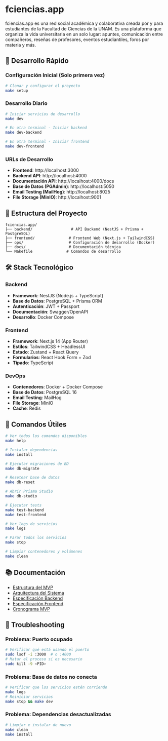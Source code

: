 # fciencias.app

fciencias.app es una red social académica y colaborativa creada por y para estudiantes de la Facultad de Ciencias de la UNAM. Es una plataforma que organiza la vida universitaria en un solo lugar: apuntes, comunicación entre compañeros, reseñas de profesores, eventos estudiantiles, foros por materia y más.

## 🚀 Desarrollo Rápido

### Configuración Inicial (Solo primera vez)

```bash
# Clonar y configurar el proyecto
make setup
```

### Desarrollo Diario

```bash
# Iniciar servicios de desarrollo
make dev

# En otra terminal - Iniciar backend
make dev-backend

# En otra terminal - Iniciar frontend  
make dev-frontend
```

### URLs de Desarrollo

- **Frontend**: http://localhost:3000
- **Backend API**: http://localhost:4000
- **Documentación API**: http://localhost:4000/docs
- **Base de Datos (PGAdmin)**: http://localhost:5050
- **Email Testing (MailHog)**: http://localhost:8025
- **File Storage (MinIO)**: http://localhost:9001

## 📁 Estructura del Proyecto

```
fciencias.app/
├── backend/                 # API Backend (NestJS + Prisma + PostgreSQL)
├── frontend/               # Frontend Web (Next.js + TailwindCSS)
├── ops/                    # Configuración de desarrollo (Docker)
├── docs/                   # Documentación técnica
└── Makefile               # Comandos de desarrollo
```

## 🛠 Stack Tecnológico

### Backend
- **Framework**: NestJS (Node.js + TypeScript)
- **Base de Datos**: PostgreSQL + Prisma ORM
- **Autenticación**: JWT + Passport
- **Documentación**: Swagger/OpenAPI
- **Desarrollo**: Docker Compose

### Frontend  
- **Framework**: Next.js 14 (App Router)
- **Estilos**: TailwindCSS + HeadlessUI
- **Estado**: Zustand + React Query
- **Formularios**: React Hook Form + Zod
- **Tipado**: TypeScript

### DevOps
- **Contenedores**: Docker + Docker Compose
- **Base de Datos**: PostgreSQL 16
- **Email Testing**: MailHog
- **File Storage**: MinIO
- **Cache**: Redis

## 🧪 Comandos Útiles

```bash
# Ver todos los comandos disponibles
make help

# Instalar dependencias
make install

# Ejecutar migraciones de BD
make db-migrate

# Resetear base de datos
make db-reset

# Abrir Prisma Studio
make db-studio

# Ejecutar tests
make test-backend
make test-frontend

# Ver logs de servicios
make logs

# Parar todos los servicios
make stop

# Limpiar contenedores y volúmenes
make clean
```

## 📚 Documentación

- [Estructura del MVP](./docs/EstructuraInicialMVP/estructurainicialmvp.md)
- [Arquitectura del Sistema](./docs/Documentación%20técnica/arquitecturasistema.md)  
- [Especificación Backend](./docs/Documentación%20técnica/especificacionbackend.md)
- [Especificación Frontend](./docs/Documentación%20técnica/especificacionfrontend.md)
- [Cronograma MVP](./docs/cronograma-mvp.md)

## 🔧 Troubleshooting

### Problema: Puerto ocupado
```bash
# Verificar qué está usando el puerto
sudo lsof -i :3000  # o :4000
# Matar el proceso si es necesario
sudo kill -9 <PID>
```

### Problema: Base de datos no conecta
```bash
# Verificar que los servicios estén corriendo
make logs
# Reiniciar servicios
make stop && make dev
```

### Problema: Dependencias desactualizadas
```bash
# Limpiar e instalar de nuevo
make clean
make install
```
